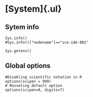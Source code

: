 # [System]{.ul}

## Sytem info

```{r eval=FALSE}
Sys.info()
#Sys.info()["nodename"]=="sce-ide-001"

Sys.getenv()
```

## Global options

```{r eval=FALSE}
#Disabling scientific notation in R
options(scipen = 999)
# Resseting default option
options(scipen=0, digits=7)
```
